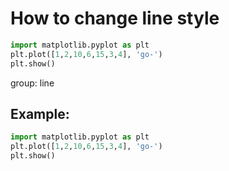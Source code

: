 # How to change line style

```python
import matplotlib.pyplot as plt
plt.plot([1,2,10,6,15,3,4], 'go-')
plt.show()
```


group: line

## Example: 
```python
import matplotlib.pyplot as plt
plt.plot([1,2,10,6,15,3,4], 'go-')
plt.show()
```

